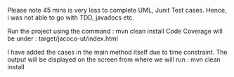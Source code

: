 Please note 45 mins is very less to complete UML, Junit Test cases. Hence, i was not able to go with TDD, javadocs etc. 


Run the project using the command : mvn clean install
Code Coverage will be under : target/jacoco-ut/index.html


I have added the cases in the main method itself due to time constraint. The output will be displayed on the screen from where we will run : mvn clean install

